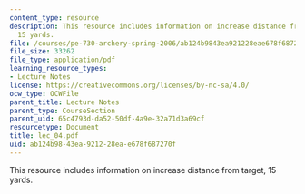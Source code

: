 ```yaml
---
content_type: resource
description: This resource includes information on increase distance from target,
  15 yards.
file: /courses/pe-730-archery-spring-2006/ab124b9843ea921228eae678f687270f_lec_04.pdf
file_size: 33262
file_type: application/pdf
learning_resource_types:
- Lecture Notes
license: https://creativecommons.org/licenses/by-nc-sa/4.0/
ocw_type: OCWFile
parent_title: Lecture Notes
parent_type: CourseSection
parent_uid: 65c4793d-da52-50df-4a9e-32a71d3a69cf
resourcetype: Document
title: lec_04.pdf
uid: ab124b98-43ea-9212-28ea-e678f687270f
---
```

This resource includes information on increase distance from target, 15 yards.